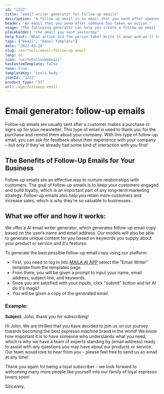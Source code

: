 ```yaml
---
id: "1222"
title: "email writer generator for follow-up emails"
description: "A follow-up email is an email that you send after someone has taken an action, such as subscribing to your newsletter, downloading a piece of content, or making a purchase. The purpose of a follow-up email is to build a relationship with the person who took the action, and to get them to take another action, such as visiting your website, attending an event, or making another purchase."
header: "An email that you send after someone has taken an action."
usage: "The following generator can help you create a follow-up email that is tailored to your brand."
placeholder: "the email you sent yesterday"
help_hint: "What action did the person take? Write it down and we'll turn it into a Follow-up Email."
tags: ["Email", "Email Template"]
date: "2022-03-28"
slug: /en/tools/email/follow-up-email
lang: en
icon: "writeFollowUpEmail"
hasCustomTemplate: false
tone: true
templateKey: 'tools-body'
jsonId: "1222"
product_type: "37"
url: /app/followup-email
---
```


# Email generator: follow-up emails

Follow-up emails are usually sent after a customer makes a purchase or signs up for your newsletter. This type of email is used to thank you for the purchase and remind them about your company. With this type of follow-up email, you can ask for feedback about their experience with your company – but only if they’ve already had some kind of interaction with you first!


## The Benefits of Follow-Up Emails for Your Business


Follow-up emails are an effective way to nurture relationships with customers. The goal of follow-up emails is to keep your customers engaged and build loyalty, which is an important part of any long-term marketing strategy. Follow-up emails also help you retain more customers and increase sales, which is why they’re so valuable to businesses.


## What we offer and how it works:


We offer a AI email writer generator, which generates follow-up email copy based on the user’s name and email address. Our models will also be able to generate unique content for you based on keywords you supply about your product or service and it's features.

To generate the best possible follow-up email copy using our platform:

- First, you need to log in into [MAILA AI APP](https://maila.ai/app/list) select the "Email Writer" template from the templates page.
- From there, you will be given a prompt to input your name, email address, subject line, and keywords.
- Once you are satisfied with your inputs, click "submit" button and let AI do it's magic!
- You will be given a copy of the generated email.




### Example:


**Subject:** John, thank you for subscribing! 

Hi John, 
We are thrilled that you have decided to join us on our journey towards becoming the best espresso machine brand in the world! We know how important it is to have someone who understands what you need, which is why we have a team of experts standing by (email address) ready to assist with any questions you may have about our products or service. Our team would love to hear from you - please feel free to send us an email at any time!


Thank you again for being a loyal subscriber - we look forward to welcoming many more people like yourself into our family of loyal espresso lovers soon!

Sincerely, 
